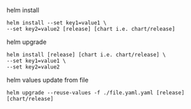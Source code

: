 helm install
```
helm install --set key1=value1 \
--set key2=value2 [release] [chart i.e. chart/release]
```

helm upgrade
```
helm install [release] [chart i.e. chart/release] \
--set key1=value1 \
--set key2=value2
```

helm values update from file
```
helm upgrade --reuse-values -f ./file.yaml.yaml [release] [chart/release]
```

